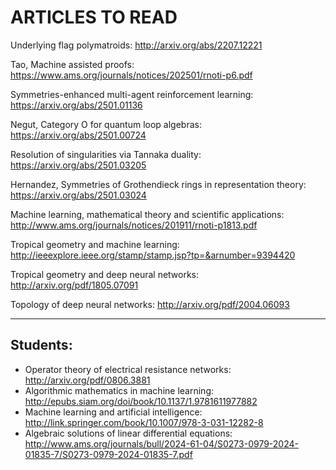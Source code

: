 #     ARTICLES TO READ


Underlying flag polymatroids: http://arxiv.org/abs/2207.12221

Tao, Machine assisted proofs: https://www.ams.org/journals/notices/202501/rnoti-p6.pdf

Symmetries-enhanced multi-agent reinforcement learning: https://arxiv.org/abs/2501.01136

Negut, Category O for quantum loop algebras: https://arxiv.org/abs/2501.00724

Resolution of singularities via Tannaka duality: https://arxiv.org/abs/2501.03205

Hernandez, Symmetries of Grothendieck rings in representation theory: https://arxiv.org/abs/2501.03024

Machine learning, mathematical theory and scientific applications: http://www.ams.org/journals/notices/201911/rnoti-p1813.pdf

Tropical geometry and machine learning: http://ieeexplore.ieee.org/stamp/stamp.jsp?tp=&arnumber=9394420

Tropical geometry and deep neural networks: http://arxiv.org/pdf/1805.07091

Topology of deep neural networks: http://arxiv.org/pdf/2004.06093

---

## Students:

 * Operator theory of electrical resistance networks: http://arxiv.org/pdf/0806.3881
 * Algorithmic mathematics in machine learning: http://epubs.siam.org/doi/book/10.1137/1.9781611977882
 * Machine learning and artificial intelligence: http://link.springer.com/book/10.1007/978-3-031-12282-8
 * Algebraic solutions of linear differential equations: http://www.ams.org/journals/bull/2024-61-04/S0273-0979-2024-01835-7/S0273-0979-2024-01835-7.pdf
